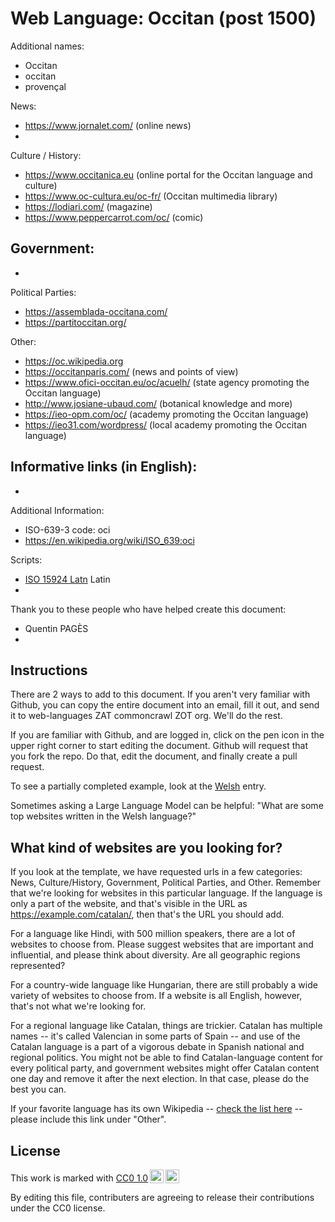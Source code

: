 # Web Language: Occitan (post 1500)

Additional names:
- Occitan
- occitan
- provençal

News:
- https://www.jornalet.com/ (online news)
- 

Culture / History:
- https://www.occitanica.eu (online portal for the Occitan language and culture)
- https://www.oc-cultura.eu/oc-fr/ (Occitan multimedia library)
- https://lodiari.com/ (magazine)
- https://www.peppercarrot.com/oc/ (comic)

Government:
- 
- 

Political Parties:
- https://assemblada-occitana.com/
- https://partitoccitan.org/

Other:
- https://oc.wikipedia.org
- https://occitanparis.com/ (news and points of view)
- https://www.ofici-occitan.eu/oc/acuelh/ (state agency promoting the Occitan language)
- http://www.josiane-ubaud.com/ (botanical knowledge and more)
- https://ieo-opm.com/oc/ (academy promoting the Occitan language)
- https://ieo31.com/wordpress/ (local academy promoting the Occitan language)

Informative links (in English):
- 
- 

Additional Information:
- ISO-639-3 code: oci
- https://en.wikipedia.org/wiki/ISO_639:oci


Scripts:
- <a href="https://en.wikipedia.org/wiki/ISO_15924">ISO 15924 Latn</a> Latin
- 

Thank you to these people who have helped create this document:
- Quentin PAGÈS
- 

## Instructions

There are 2 ways to add to this document. If you aren't very familiar
with Github, you can copy the entire document into an email, fill it
out, and send it to web-languages ZAT commoncrawl ZOT org. We'll do the rest.

If you are familiar with Github, and are logged in, click on the pen
icon in the upper right corner to start editing the document.
Github will request that you fork the repo. Do that, edit the
document, and finally create a pull request.

To see a partially completed example, look at the
[Welsh](../living/welsh.md) entry.

Sometimes asking a Large Language Model can be helpful: "What are some
top websites written in the Welsh language?"

## What kind of websites are you looking for?

If you look at the template, we have requested urls in a few
categories: News, Culture/History, Government, Political Parties, and
Other. Remember that we're looking for websites in this particular
language. If the language is only a part of the website, and that's
visible in the URL as https://example.com/catalan/, then that's the
URL you should add.

For a language like Hindi, with 500 million speakers, there are a lot
of websites to choose from. Please suggest websites that are important
and influential, and please think about diversity. Are all geographic
regions represented?

For a country-wide language like Hungarian, there are still probably a
wide variety of websites to choose from. If a website is all English,
however, that's not what we're looking for.

For a regional language like Catalan, things are trickier. Catalan has
multiple names -- it's called Valencian in some parts of Spain -- and
use of the Catalan language is a part of a vigorous debate in Spanish
national and regional politics. You might not be able to find
Catalan-language content for every political party, and government
websites might offer Catalan content one day and remove it after
the next election. In that case, please do the best you can.

If your favorite language has its own Wikipedia -- [check the list here](https://en.wikipedia.org/wiki/List_of_Wikipedias) --
please include this link under "Other".

## License

<p xmlns:cc="http://creativecommons.org/ns#" >This work is marked with <a href="https://creativecommons.org/publicdomain/zero/1.0/?ref=chooser-v1" target="_blank" rel="license noopener noreferrer" style="display:inline-block;">CC0 1.0<img style="height:22px!important;margin-left:3px;vertical-align:text-bottom;" src="https://mirrors.creativecommons.org/presskit/icons/cc.svg?ref=chooser-v1" alt=""><img style="height:22px!important;margin-left:3px;vertical-align:text-bottom;" src="https://mirrors.creativecommons.org/presskit/icons/zero.svg?ref=chooser-v1" alt=""></a></p>

By editing this file, contributers are agreeing to release their contributions under the CC0 license.
